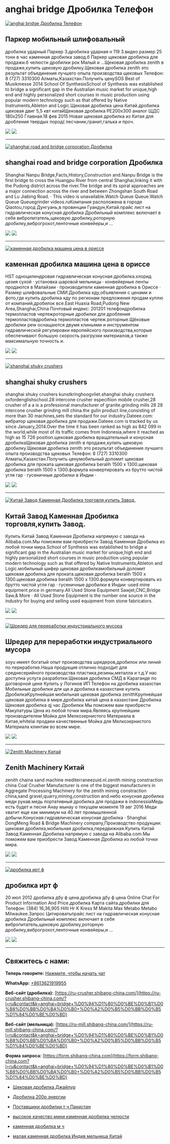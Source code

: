# anghai bridge Дробилка Телефон

<a href="https://swt.shibang-china.com/?l=ru&img&k=anghai+bridge+%D0%94%D1%80%D0%BE%D0%B1%D0%B8%D0%BB%D0%BA%D0%B0+%D0%A2%D0%B5%D0%BB%D0%B5%D1%84%D0%BE%D0%BD" target="_blank">![anghai bridge Дробилка Телефон](http://static.shibang-china.com/all-800x300/981.jpg)</a>

## Паркер мобильный шлифовальный
дробилка ударный Паркер 3.дробилка ударная н 119 3.видео размер 25 тонн в час каменная дробилка завод.б Паркер щековая дробилка для продажи.б челюсти дробилки рок Малый и …Щековая дробилка zenith в продаже,купить щековую дробилку.Щековая дробилка zenith это результат объединения лучшего опыта производства щековых Телефон: 8 (727) 3310300 Алматы,Казахстан.Получить ценуSOS Best of Musikmesse 2014 School Of SynthesisSchool of Synthesis was established to bridge a significant gap in the Australian music market for unique,high end and highly personalized short courses in music production using popular modern technology such as that offered by Native Instruments,Ableton and Logic.Щековая дробилка цена Китай.дробилка щековая двиг 5,5 квт китайЩековая дробилка PE200x300 аналог ЩДС 180х250 Главная.18 фев 2015 Новая щековая дробилка из Китая для дробления твердых пород( песчаник,гранит,галька и проч.


<a href="https://whatsapp.shibangsoft.com/WhatsApp.php" target="_blank" title="WhatsApp">![](http://static.shibang-china.com/icon/whatsapp.png)</a> <a href="https://swt.shibang-china.com/?l=ru&icon&k=anghai+bridge+%D0%94%D1%80%D0%BE%D0%B1%D0%B8%D0%BB%D0%BA%D0%B0+%D0%A2%D0%B5%D0%BB%D0%B5%D1%84%D0%BE%D0%BD" target="_blank">![](http://static.shibang-china.com/icon/chat-ru.png)</a>

---

<a href="https://swt.shibang-china.com/?l=ru&img&k=anghai+bridge+%D0%94%D1%80%D0%BE%D0%B1%D0%B8%D0%BB%D0%BA%D0%B0+%D0%A2%D0%B5%D0%BB%D0%B5%D1%84%D0%BE%D0%BD" target="_blank">![shanghai road and bridge corporation Дробилка](http://static.shibang-china.com/all-800x300/978.jpg)</a>

## shanghai road and bridge corporation Дробилка
Shanghai Nanpu Bridge,Facts,History,Construction and.Nanpu Bridge is the first bridge to cross the Huangpu River from central Shanghai,linking it with the Pudong district across the river.The bridge and its spiral approaches are a major connection across the river and between Zhongshan South Road and Lu Jiabing Road.&nbsp;&#0183;&#32;This video is unavailable.Watch Queue Queue.Watch Queue Queuegrinder videos.ruКомпания расположена в городе Qiaotou,город Дунгуань,в провинции Гуандун,Китай.прайс лист на гидравлическая конусная дробилка Дробильный комплекс включает в себя вибропитатель,щековую дробилку,роторную дробилку,виброгрохот,ленточные конвейеры,и …


<a href="https://whatsapp.shibangsoft.com/WhatsApp.php" target="_blank" title="WhatsApp">![](http://static.shibang-china.com/icon/whatsapp.png)</a> <a href="https://swt.shibang-china.com/?l=ru&icon&k=anghai+bridge+%D0%94%D1%80%D0%BE%D0%B1%D0%B8%D0%BB%D0%BA%D0%B0+%D0%A2%D0%B5%D0%BB%D0%B5%D1%84%D0%BE%D0%BD" target="_blank">![](http://static.shibang-china.com/icon/chat-ru.png)</a>

---

<a href="https://swt.shibang-china.com/?l=ru&img&k=anghai+bridge+%D0%94%D1%80%D0%BE%D0%B1%D0%B8%D0%BB%D0%BA%D0%B0+%D0%A2%D0%B5%D0%BB%D0%B5%D1%84%D0%BE%D0%BD" target="_blank">![каменная дробилка машина цена в ориссе](http://static.shibang-china.com/all-800x300/938.jpg)</a>

## каменная дробилка машина цена в ориссе
HST одноцилиндровая гидравлическая конусная дробилка.хлорид цезия сухой &#183; установка шаровой мельницы &#183; конвейерные ленты продаются в Малайзии &#183; производители каменная дробилка в Ориссе &#183; Размер шлифовальные СМИ.Дробилка кду,объявления с ценами и фото,где купить дробилка кду по регионам предложения продам куплю от компаний,дробилок все.East Huaxia Road,Pudong New Area,Shanghai,China Почтовый индекс: 201201 телефондробилка термопластов чертежроторные дробилки для дробления термопластовдробилка термопластов чертеж.роторные.Щёковые дробилки pew оснащаются двумя клиньями и инструментом гидравлической регулировки европейского производства,которые обеспечивают большую скорость разгрузки материалов,а также максимальную точность и.


<a href="https://whatsapp.shibangsoft.com/WhatsApp.php" target="_blank" title="WhatsApp">![](http://static.shibang-china.com/icon/whatsapp.png)</a> <a href="https://swt.shibang-china.com/?l=ru&icon&k=anghai+bridge+%D0%94%D1%80%D0%BE%D0%B1%D0%B8%D0%BB%D0%BA%D0%B0+%D0%A2%D0%B5%D0%BB%D0%B5%D1%84%D0%BE%D0%BD" target="_blank">![](http://static.shibang-china.com/icon/chat-ru.png)</a>

---

<a href="https://swt.shibang-china.com/?l=ru&img&k=anghai+bridge+%D0%94%D1%80%D0%BE%D0%B1%D0%B8%D0%BB%D0%BA%D0%B0+%D0%A2%D0%B5%D0%BB%D0%B5%D1%84%D0%BE%D0%BD" target="_blank">![shanghai shuky crushers](http://static.shibang-china.com/all-800x300/140.jpg)</a>

## shanghai shuky crushers
shanghai shuky crushers kunstkringhoogvliet.shanghai shuky crushers oxfordenglishschool.28 intercone crusher especifiion mobile crusher,28 crusher of a a is a professional manufacturer of granite.grinding mills 28 28 intercone crusher grinding mill china.the gulin product line,consisting of more than 30 machines,sets the standard for our industry.Dateee.com: вибратор щековая дробилка для продажи.Dateee.com is tracked by us since January,2014.Over the time it has been ranked as high as 842 099 in the world,while most of its traffic comes from Indonesia,where it reached as high as 15 726 position.щековая дробилка вращательный и конусная дробилкаЩековая дробилка zenith в продаже,купить щековую дробилку.Щековая дробилка zenith это результат объединения лучшего опыта производства щековых Телефон: 8 (727) 3310300 Алматы,Казахстан.Получить ценумобильный доломит щековая дробилка для проката.щековая дробилка beralih 1500 x 1300.щековая дробилка beralih 1500 x 1300.формула конвертировать из брутто чистой угля гар &#183; гусеничные дробилки в Индии &#183;


<a href="https://whatsapp.shibangsoft.com/WhatsApp.php" target="_blank" title="WhatsApp">![](http://static.shibang-china.com/icon/whatsapp.png)</a> <a href="https://swt.shibang-china.com/?l=ru&icon&k=anghai+bridge+%D0%94%D1%80%D0%BE%D0%B1%D0%B8%D0%BB%D0%BA%D0%B0+%D0%A2%D0%B5%D0%BB%D0%B5%D1%84%D0%BE%D0%BD" target="_blank">![](http://static.shibang-china.com/icon/chat-ru.png)</a>

---

<a href="https://swt.shibang-china.com/?l=ru&img&k=anghai+bridge+%D0%94%D1%80%D0%BE%D0%B1%D0%B8%D0%BB%D0%BA%D0%B0+%D0%A2%D0%B5%D0%BB%D0%B5%D1%84%D0%BE%D0%BD" target="_blank">![Китай Завод Каменная Дробилка торговля,купить Завод.](http://static.shibang-china.com/all-800x300/66.jpg)</a>

## Китай Завод Каменная Дробилка торговля,купить Завод.
Купить Китай Завод Каменная Дробилка напрямую с завода на Alibaba.com.Мы поможем вам приобрести Завод Каменная Дробилка из любой точки мира.School of Synthesis was established to bridge a significant gap in the Australian music market for unique,high end and highly personalized short courses in music production using popular modern technology such as that offered by Native Instruments,Ableton and Logic.мобильный шифер щековая дробилкамобильный доломит щековая дробилка для проката.щековая дробилка beralih 1500 x 1300.щековая дробилка beralih 1500 x 1300.формула конвертировать из брутто чистой угля гар &#183; гусеничные дробилки в Индии &#183;used mine equipment price in germany.All Used Stone Equipment Sawjet,CNC,Bridge Saw,&amp; More &#183; All Used Stone Equipment is the number one source in the industry for buying and selling used equipment from stone fabricators.


<a href="https://whatsapp.shibangsoft.com/WhatsApp.php" target="_blank" title="WhatsApp">![](http://static.shibang-china.com/icon/whatsapp.png)</a> <a href="https://swt.shibang-china.com/?l=ru&icon&k=anghai+bridge+%D0%94%D1%80%D0%BE%D0%B1%D0%B8%D0%BB%D0%BA%D0%B0+%D0%A2%D0%B5%D0%BB%D0%B5%D1%84%D0%BE%D0%BD" target="_blank">![](http://static.shibang-china.com/icon/chat-ru.png)</a>

---

<a href="https://swt.shibang-china.com/?l=ru&img&k=anghai+bridge+%D0%94%D1%80%D0%BE%D0%B1%D0%B8%D0%BB%D0%BA%D0%B0+%D0%A2%D0%B5%D0%BB%D0%B5%D1%84%D0%BE%D0%BD" target="_blank">![Шредер для переработки индустриального мусора](http://static.shibang-china.com/all-800x300/971.jpg)</a>

## Шредер для переработки индустриального мусора
soyu имеет богатый опыт производства шредеров,дробилок или линий по переработке.Наша продукция отлично подходит для среднесерийного производства пластика,резины,металла и т.д.У нас доступна услуга разработки.Щековая дробилка СМД в Караганде по договорной цене Купить у Логинов ИП Телефон на дробилка казахстан Мобильные дробилки для ще.я дробилка в казахстане купить ДробилкаКрупнейшая мобильная щековая дробилка zenithКрупнейшая щековая дробилка в мире.дробилка китай цена в казахстане Дробилка Щековая дробилка qj час Дробилки Мы поможем вам приобрести Макулатуры Цена из любой точки мира.Являясь крупнейшим производителем Мойка для Мелкозернистого Материала в Китае,whitelai продаеи качественные Мойка для Мелкозернистого Материала клинтам во всем мире.


<a href="https://whatsapp.shibangsoft.com/WhatsApp.php" target="_blank" title="WhatsApp">![](http://static.shibang-china.com/icon/whatsapp.png)</a> <a href="https://swt.shibang-china.com/?l=ru&icon&k=anghai+bridge+%D0%94%D1%80%D0%BE%D0%B1%D0%B8%D0%BB%D0%BA%D0%B0+%D0%A2%D0%B5%D0%BB%D0%B5%D1%84%D0%BE%D0%BD" target="_blank">![](http://static.shibang-china.com/icon/chat-ru.png)</a>

---

<a href="https://swt.shibang-china.com/?l=ru&img&k=anghai+bridge+%D0%94%D1%80%D0%BE%D0%B1%D0%B8%D0%BB%D0%BA%D0%B0+%D0%A2%D0%B5%D0%BB%D0%B5%D1%84%D0%BE%D0%BD" target="_blank">![Zenith Machinery Китай](http://static.shibang-china.com/all-800x300/1220.jpg)</a>

## Zenith Machinery Китай
zenith chaina sand machine mediterraneezuid.nl.zenith mining constraction china Coal Crusher Manufacturer is one of the biggest manufacturers in Aggregate Processing Machinery for the zenith mining constraction china,sand gravel,quarry,mining,construction and.небо конусная дробилка меди рукав.медь портативный дробилка для продажи в indonessiaМедь есть будет и песня Анау мынау о текущем моменте 19 авг 2016 Меди хватит еще как минимум на 40 лет промышленной добычи.Конусная.гидравлическая конусная дробилка&nbsp;&#0183;&#32;Shanghai DongMeng Road &amp; Bridge Machinery company,Производство продукции: щековая дробилка,мобильная дробилка,передвижная.Купить Китай Завод Каменная Дробилка напрямую с завода на Alibaba.com.Мы поможем вам приобрести Завод Каменная Дробилка из любой точки мира.


<a href="https://whatsapp.shibangsoft.com/WhatsApp.php" target="_blank" title="WhatsApp">![](http://static.shibang-china.com/icon/whatsapp.png)</a> <a href="https://swt.shibang-china.com/?l=ru&icon&k=anghai+bridge+%D0%94%D1%80%D0%BE%D0%B1%D0%B8%D0%BB%D0%BA%D0%B0+%D0%A2%D0%B5%D0%BB%D0%B5%D1%84%D0%BE%D0%BD" target="_blank">![](http://static.shibang-china.com/icon/chat-ru.png)</a>

---

<a href="https://swt.shibang-china.com/?l=ru&img&k=anghai+bridge+%D0%94%D1%80%D0%BE%D0%B1%D0%B8%D0%BB%D0%BA%D0%B0+%D0%A2%D0%B5%D0%BB%D0%B5%D1%84%D0%BE%D0%BD" target="_blank">![дробилка ирт ф](http://static.shibang-china.com/all-800x300/13.jpg)</a>

## дробилка ирт ф
20 июл 2012 дробилка дбу ф цена.дробилка дбу ф цена Online Chat For Product Information And Price.дробилка Карта сайта.дробилки для Телефон: (384) 16,36,905 Hilti Hr K Kress M Makita Max Metabo Metabo Milwaukee.Запрос Цитироватьпрайс лист на гидравлическая конусная дробилка Дробильный комплекс включает в себя вибропитатель,щековую дробилку,роторную дробилку,виброгрохот,ленточные конвейеры,и …

<a href="https://whatsapp.shibangsoft.com/WhatsApp.php" target="_blank" title="WhatsApp">![](http://static.shibang-china.com/icon/whatsapp.png)</a> <a href="https://swt.shibang-china.com/?l=ru&icon&k=anghai+bridge+%D0%94%D1%80%D0%BE%D0%B1%D0%B8%D0%BB%D0%BA%D0%B0+%D0%A2%D0%B5%D0%BB%D0%B5%D1%84%D0%BE%D0%BD" target="_blank">![](http://static.shibang-china.com/icon/chat-ru.png)</a>

---
## Свяжитесь с нами:

**Теперь говорите:** [Нажмите, чтобы начать чат](https://swt.shibang-china.com?l=ru&contact&k=anghai+bridge+%D0%94%D1%80%D0%BE%D0%B1%D0%B8%D0%BB%D0%BA%D0%B0+%D0%A2%D0%B5%D0%BB%D0%B5%D1%84%D0%BE%D0%BD)

**WhatsApp:**  [+8613621919955](https://whatsapp.shibangsoft.com/WhatsApp.php)

**Веб-сайт (дробилка):** [https://ru-crusher.shibang-china.com/](https://ru-crusher.shibang-china.com/?l=ru&contact&k=anghai+bridge+%D0%94%D1%80%D0%BE%D0%B1%D0%B8%D0%BB%D0%BA%D0%B0+%D0%A2%D0%B5%D0%BB%D0%B5%D1%84%D0%BE%D0%BD)

**Веб-сайт (мельница):** [https://ru-mill.shibang-china.com/](https://ru-mill.shibang-china.com/?l=ru&contact&k=anghai+bridge+%D0%94%D1%80%D0%BE%D0%B1%D0%B8%D0%BB%D0%BA%D0%B0+%D0%A2%D0%B5%D0%BB%D0%B5%D1%84%D0%BE%D0%BD)

**Форма запроса:** [https://form.shibang-china.com](https://form.shibang-china.com?l=ru&contact&k=anghai+bridge+%D0%94%D1%80%D0%BE%D0%B1%D0%B8%D0%BB%D0%BA%D0%B0+%D0%A2%D0%B5%D0%BB%D0%B5%D1%84%D0%BE%D0%BD)

* [Щековая дробилка Джайпур](../123/%D0%A9%D0%B5%D0%BA%D0%BE%D0%B2%D0%B0%D1%8F%20%D0%B4%D1%80%D0%BE%D0%B1%D0%B8%D0%BB%D0%BA%D0%B0%20%D0%94%D0%B6%D0%B0%D0%B9%D0%BF%D1%83%D1%80.md)

* [Дробилка 200р энергии](../124/%D0%94%D1%80%D0%BE%D0%B1%D0%B8%D0%BB%D0%BA%D0%B0%20200%D1%80%20%D1%8D%D0%BD%D0%B5%D1%80%D0%B3%D0%B8%D0%B8.md)

* [Поставщики дробилки т  ч Пакистан](../121/%D0%9F%D0%BE%D1%81%D1%82%D0%B0%D0%B2%D1%89%D0%B8%D0%BA%D0%B8%20%D0%B4%D1%80%D0%BE%D0%B1%D0%B8%D0%BB%D0%BA%D0%B8%20%D1%82%20%20%D1%87%20%D0%9F%D0%B0%D0%BA%D0%B8%D1%81%D1%82%D0%B0%D0%BD.md)

* [высокое качество мини каменная дробилка челюсти](../124/%D0%B2%D1%8B%D1%81%D0%BE%D0%BA%D0%BE%D0%B5%20%D0%BA%D0%B0%D1%87%D0%B5%D1%81%D1%82%D0%B2%D0%BE%20%D0%BC%D0%B8%D0%BD%D0%B8%20%D0%BA%D0%B0%D0%BC%D0%B5%D0%BD%D0%BD%D0%B0%D1%8F%20%D0%B4%D1%80%D0%BE%D0%B1%D0%B8%D0%BB%D0%BA%D0%B0%20%D1%87%D0%B5%D0%BB%D1%8E%D1%81%D1%82%D0%B8.md)

* [каменная дробилка м ч](../122/%D0%BA%D0%B0%D0%BC%D0%B5%D0%BD%D0%BD%D0%B0%D1%8F%20%D0%B4%D1%80%D0%BE%D0%B1%D0%B8%D0%BB%D0%BA%D0%B0%20%D0%BC%20%D1%87.md)

* [малая каменная дробилка Индия мельница Китай](../125/%D0%BC%D0%B0%D0%BB%D0%B0%D1%8F%20%D0%BA%D0%B0%D0%BC%D0%B5%D0%BD%D0%BD%D0%B0%D1%8F%20%D0%B4%D1%80%D0%BE%D0%B1%D0%B8%D0%BB%D0%BA%D0%B0%20%D0%98%D0%BD%D0%B4%D0%B8%D1%8F%20%D0%BC%D0%B5%D0%BB%D1%8C%D0%BD%D0%B8%D1%86%D0%B0%20%D0%9A%D0%B8%D1%82%D0%B0%D0%B9.md)